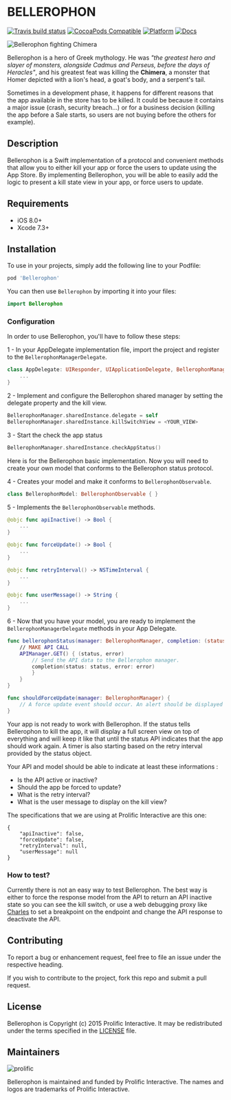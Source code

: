 # BELLEROPHON #

[![Travis build status](https://img.shields.io/travis/ProlificInteractive/Bellerophon.svg?style=flat-square)](https://travis-ci.org/ProlificInteractive/Bellerophon)
[![CocoaPods Compatible](https://img.shields.io/cocoapods/v/Bellerophon.svg?style=flat-square)](https://img.shields.io/cocoapods/v/Bellerophon.svg)
[![Platform](https://img.shields.io/cocoapods/p/Bellerophon.svg?style=flat-square)](http://cocoadocs.org/docsets/Bellerophon)
[![Docs](https://img.shields.io/cocoapods/metrics/doc-percent/Bellerophon.svg?style=flat-square)](http://cocoadocs.org/docsets/Bellerophon)

![Bellerophon fighting Chimera](http://www1.artflakes.com/artwork/products/246494/poster/246494.jpg)

Bellerophon is a hero of Greek mythology. He was *"the greatest hero and slayer of monsters, alongside Cadmus and Perseus, before the days of Heracles"*, and his greatest feat was killing the **Chimera**, a monster that Homer depicted with a lion's head, a goat's body, and a serpent's tail.

Sometimes in a development phase, it happens for different reasons that the app available in the store has to be killed. It could be because it contains a major issue (crash, security breach...) or for a business decision (killing the app before a Sale starts, so users are not buying before the others for example).

## Description ##

Bellerophon is a Swift implementation of a protocol and convenient methods that allow you to either kill your app or force the users to update using the App Store. By implementing Bellerophon, you will be able to easily add the logic to present a kill state view in your app, or force users to update.

## Requirements

* iOS 8.0+
* Xcode 7.3+

## Installation ##

To use in your projects, simply add the following line to your Podfile:

```bash
pod 'Bellerophon'
```

You can then use `Bellerophon` by importing it into your files:

```swift
import Bellerophon
```

### Configuration ###

In order to use Bellerophon, you'll have to follow these steps:

1 - In your AppDelegate implementation file, import the project and register to the `BellerophonManagerDelegate`.

```swift
class AppDelegate: UIResponder, UIApplicationDelegate, BellerophonManagerDelegate {
	...
}
```

2 - Implement and configure the Bellerophon shared manager by setting the delegate property and the kill view.

```swift
BellerophonManager.sharedInstance.delegate = self
BellerophonManager.sharedInstance.killSwitchView = <YOUR_VIEW>
```

3 - Start the check the app status

```swift
BellerophonManager.sharedInstance.checkAppStatus()
```

Here is for the Bellerophon basic implementation. Now you will need to create your own model that conforms to the Bellerophon status protocol.

4 - Creates your model and make it conforms to `BellerophonObservable`.

```swift
class BellerophonModel: BellerophonObservable { }
```

5 - Implements the `BellerophonObservable` methods.

```swift
@objc func apiInactive() -> Bool {
	...
}

@objc func forceUpdate() -> Bool {
	...
}

@objc func retryInterval() -> NSTimeInterval {
	...
}

@objc func userMessage() -> String {
	...
}
```

6 - Now that you have your model, you are ready to implement the `BellerophonManagerDelegate` methods in your App Delegate.

```swift
func bellerophonStatus(manager: BellerophonManager, completion: (status: BellerophonObservable?, error: NSError?) -> ()) {
	// MAKE API CALL
	APIManager.GET() { (status, error)
		// Send the API data to the Bellerophon manager.
		completion(status: status, error: error)
		}
	}
}

func shouldForceUpdate(manager: BellerophonManager) {
	// A force update event should occur. An alert should be displayed to redirect to the App Store.
}
```

Your app is not ready to work with Bellerophon. If the status tells Bellerophon to kill the app, it will display a full screen view on top of everything and will keep it like that until the status API indicates that the app should work again. A timer is also starting based on the retry interval provided by the status object.

Your API and model should be able to indicate at least these informations :

* Is the API active or inactive?
* Should the app be forced to update?
* What is the retry interval?
* What is the user message to display on the kill view?

The specifications that we are using at Prolific Interactive are this one:

```
{
    "apiInactive": false,
    "forceUpdate": false,
    "retryInterval": null,
    "userMessage": null
}
```


### How to test? ###

Currently there is not an easy way to test Bellerophon. The best way is either to force the response model from the API to return an API inactive state so you can see the kill switch, or use a web debugging proxy like [Charles](http://www.charlesproxy.com) to set a breakpoint on the endpoint and change the API response to deactivate the API.

## Contributing ##

To report a bug or enhancement request, feel free to file an issue under the respective heading.

If you wish to contribute to the project, fork this repo and submit a pull request.

## License ##

Bellerophon is Copyright (c) 2015 Prolific Interactive. It may be redistributed under the terms specified in the [LICENSE](LICENSE) file.

## Maintainers ##

![prolific](https://s3.amazonaws.com/prolificsitestaging/logos/Prolific_Logo_Full_Color.png)

Bellerophon is maintained and funded by Prolific Interactive. The names and logos are trademarks of Prolific Interactive.